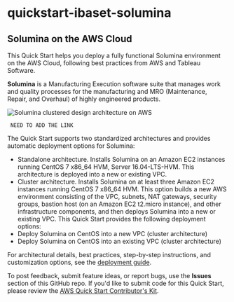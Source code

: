 # quickstart-ibaset-solumina
## Solumina on the AWS Cloud

This Quick Start helps you deploy a fully functional Solumina environment on the AWS Cloud, following best practices from AWS and Tableau Software. 

**Solumina** is a Manufacturing Execution software suite that manages work and quality processes for the manufacturing and MRO 
(Maintenance, Repair, and Overhaul) of highly engineered products.

![Solumina clustered design architecture on AWS](https://xxx.yyy) 

``` NEED TO ADD THE LINK```

The Quick Start supports two standardized architectures and provides automatic deployment options for Solumina:
- Standalone architecture. Installs Solumina on an Amazon EC2 instances running CentOS 7 x86_64 HVM, Server 16.04-LTS-HVM. 
This architecture is deployed into a new or existing VPC.
- Cluster architecture. Installs Solumina on at least three Amazon EC2  instances running CentOS 7 x86_64 HVM.
 This option builds a new AWS environment consisting of the VPC, subnets, NAT gateways, 
 security groups, bastion host (on an Amazon EC2 t2.micro instance), and other infrastructure components, 
 and then deploys Solumina into a new or existing VPC. 
This Quick Start provides the following deployment options: 
- Deploy Solumina on CentOS into a new VPC (cluster architecture) 
- Deploy Solumina on CentOS into an existing VPC (cluster architecture)

For architectural details, best practices, step-by-step instructions, and customization options, see the 
[deployment guide](https://fxxx.yyy).

To post feedback, submit feature ideas, or report bugs, use the **Issues** section of this GitHub repo.
If you'd like to submit code for this Quick Start, please review the [AWS Quick Start Contributor's Kit](https://aws-quickstart.github.io/).
